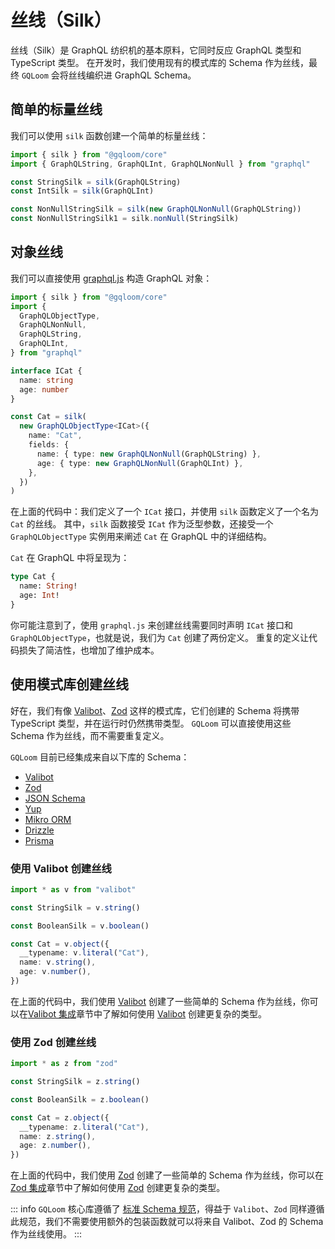 # 丝线（Silk）

丝线（Silk）是 GraphQL 纺织机的基本原料，它同时反应 GraphQL 类型和 TypeScript 类型。
在开发时，我们使用现有的模式库的 Schema 作为丝线，最终 `GQLoom` 会将丝线编织进 GraphQL Schema。

## 简单的标量丝线

我们可以使用 `silk` 函数创建一个简单的标量丝线：

```ts twoslash
import { silk } from "@gqloom/core"
import { GraphQLString, GraphQLInt, GraphQLNonNull } from "graphql"

const StringSilk = silk(GraphQLString)
const IntSilk = silk(GraphQLInt)

const NonNullStringSilk = silk(new GraphQLNonNull(GraphQLString))
const NonNullStringSilk1 = silk.nonNull(StringSilk)
```

## 对象丝线

我们可以直接使用 [graphql.js](https://graphql.org/graphql-js/constructing-types/) 构造 GraphQL 对象：

```ts twoslash
import { silk } from "@gqloom/core"
import {
  GraphQLObjectType,
  GraphQLNonNull,
  GraphQLString,
  GraphQLInt,
} from "graphql"

interface ICat {
  name: string
  age: number
}

const Cat = silk(
  new GraphQLObjectType<ICat>({
    name: "Cat",
    fields: {
      name: { type: new GraphQLNonNull(GraphQLString) },
      age: { type: new GraphQLNonNull(GraphQLInt) },
    },
  })
)
```

在上面的代码中：我们定义了一个 `ICat` 接口，并使用 `silk` 函数定义了一个名为 `Cat` 的丝线。
其中，`silk` 函数接受 `ICat` 作为泛型参数，还接受一个 `GraphQLObjectType` 实例用来阐述 `Cat` 在 GraphQL 中的详细结构。

`Cat` 在 GraphQL 中将呈现为：

```graphql title="GraphQL Schema"
type Cat {
  name: String!
  age: Int!
}
```

你可能注意到了，使用 `graphql.js` 来创建丝线需要同时声明 `ICat` 接口和 `GraphQLObjectType`，也就是说，我们为 `Cat` 创建了两份定义。
重复的定义让代码损失了简洁性，也增加了维护成本。

## 使用模式库创建丝线

好在，我们有像 [Valibot](https://valibot.dev/)、[Zod](https://zod.dev/) 这样的模式库，它们创建的 Schema 将携带 TypeScript 类型，并在运行时仍然携带类型。
`GQLoom` 可以直接使用这些 Schema 作为丝线，而不需要重复定义。

`GQLoom` 目前已经集成来自以下库的 Schema：

- [Valibot](./schema/valibot.md)
- [Zod](./schema/zod.md)
- [JSON Schema](./schema/json.md)
- [Yup](./schema/yup.md)
- [Mikro ORM](./schema/mikro-orm.md)
- [Drizzle](./schema/drizzle.md)
- [Prisma](./schema/prisma.md)

### 使用 Valibot 创建丝线

```ts twoslash
import * as v from "valibot"

const StringSilk = v.string()

const BooleanSilk = v.boolean()

const Cat = v.object({
  __typename: v.literal("Cat"),
  name: v.string(),
  age: v.number(),
})
```

在上面的代码中，我们使用 [Valibot](https://valibot.dev/) 创建了一些简单的 Schema 作为丝线，你可以在[Valibot 集成](./schema/valibot.md)章节中了解如何使用 [Valibot](https://valibot.dev/) 创建更复杂的类型。

### 使用 Zod 创建丝线

```ts twoslash
import * as z from "zod"

const StringSilk = z.string()

const BooleanSilk = z.boolean()

const Cat = z.object({
  __typename: z.literal("Cat"),
  name: z.string(),
  age: z.number(),
})
```

在上面的代码中，我们使用 [Zod](https://zod.dev/) 创建了一些简单的 Schema 作为丝线，你可以在[Zod 集成](./schema/zod.md)章节中了解如何使用 [Zod](https://zod.dev/) 创建更复杂的类型。

::: info
`GQLoom` 核心库遵循了 [标准 Schema 规范](https://github.com/standard-schema/standard-schema)，得益于 `Valibot`、`Zod` 同样遵循此规范，我们不需要使用额外的包装函数就可以将来自 Valibot、Zod 的 Schema 作为丝线使用。
:::